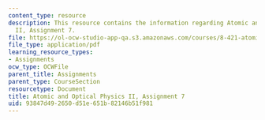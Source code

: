 ```yaml
---
content_type: resource
description: This resource contains the information regarding Atomic and Optical Physics
  II, Assignment 7.
file: https://ol-ocw-studio-app-qa.s3.amazonaws.com/courses/8-421-atomic-and-optical-physics-i-spring-2014/93847d492650d51e651b82146b51f981_MIT8_421S14_homeWork7.pdf
file_type: application/pdf
learning_resource_types:
- Assignments
ocw_type: OCWFile
parent_title: Assignments
parent_type: CourseSection
resourcetype: Document
title: Atomic and Optical Physics II, Assignment 7
uid: 93847d49-2650-d51e-651b-82146b51f981
---
```

